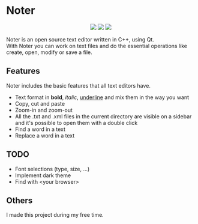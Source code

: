 # Noter
<p align="center">
  <img src="https://img.shields.io/github/license/leofracca/noter">
  <img src="https://img.shields.io/badge/powered%20by-Qt-green">
  <img src="https://img.shields.io/badge/status-beta-blue">
</p>
Noter is an open source text editor written in C++, using Qt.<br \>
With Noter you can work on text files and do the essential operations like create, open, modify or save a file.

## Features
Noter includes the basic features that all text editors have.
- Text format in **bold**, *italic*, <ins>underline</ins> and mix them in the way you want
- Copy, cut and paste
- Zoom-in and zoom-out
- All the .txt and .xml files in the current directory are visible on a sidebar and it's possible to open them with a double click
- Find a word in a text
- Replace a word in a text

## TODO
- Font selections (type, size, ...)
- Implement dark theme
- Find with \<your browser>

## Others
I made this project during my free time.
